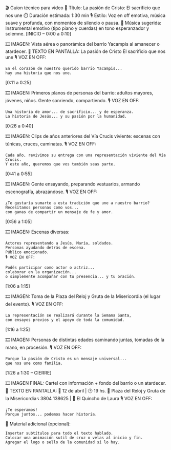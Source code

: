 🎬 Guion técnico para video
🎥 Título: La pasión de Cristo: El sacrificio que nos une
⏱️ Duración estimada: 1:30 min
🎙️ Estilo: Voz en off emotiva, música suave y profunda, con momentos de silencio o pausa.
🎵 Música sugerida: Instrumental emotivo (tipo piano y cuerdas) en tono esperanzador y solemne.
[INICIO – 0:00 a 0:10]

🎞️ IMAGEN: Vista aérea o panorámica del barrio Yacampis al amanecer o atardecer.
📝 TEXTO EN PANTALLA:
La pasión de Cristo
El sacrificio que nos une
🎙️ VOZ EN OFF:

    En el corazón de nuestro querido barrio Yacampis...
    hay una historia que nos une.

[0:11 a 0:25]

🎞️ IMAGEN: Primeros planos de personas del barrio: adultos mayores, jóvenes, niños. Gente sonriendo, compartiendo.
🎙️ VOZ EN OFF:

    Una historia de amor... de sacrificio... y de esperanza.
    La historia de Jesús... y su pasión por la humanidad.

[0:26 a 0:40]

🎞️ IMAGEN: Clips de años anteriores del Vía Crucis viviente: escenas con túnicas, cruces, caminatas.
🎙️ VOZ EN OFF:

    Cada año, revivimos su entrega con una representación viviente del Vía Crucis.
    Y este año, queremos que vos también seas parte.

[0:41 a 0:55]

🎞️ IMAGEN: Gente ensayando, preparando vestuarios, armando escenografía, abrazándose.
🎙️ VOZ EN OFF:

    ¿Te gustaría sumarte a esta tradición que une a nuestro barrio?
    Necesitamos personas como vos...
    con ganas de compartir un mensaje de fe y amor.

[0:56 a 1:05]

🎞️ IMAGEN: Escenas diversas:

    Actores representando a Jesús, María, soldados.
    Personas ayudando detrás de escena.
    Público emocionado.
    🎙️ VOZ EN OFF:

    Podés participar como actor o actriz...
    colaborar en la organización...
    o simplemente acompañar con tu presencia... y tu oración.

[1:06 a 1:15]

🎞️ IMAGEN: Toma de la Plaza del Reloj y Gruta de la Misericordia (el lugar del evento).
🎙️ VOZ EN OFF:

    La representación se realizará durante la Semana Santa,
    con ensayos previos y el apoyo de toda la comunidad.

[1:16 a 1:25]

🎞️ IMAGEN: Personas de distintas edades caminando juntas, tomadas de la mano, en procesión.
🎙️ VOZ EN OFF:

    Porque la pasión de Cristo es un mensaje universal...
    que nos une como familia.

[1:26 a 1:30 – CIERRE]

🎞️ IMAGEN FINAL: Cartel con información + fondo del barrio o un atardecer.
📝 TEXTO EN PANTALLA:
📅 12 de abril | 🕒 19 hs.
📍 Plaza del Reloj y Gruta de la Misericordia
📞 3804 138625 | 📍 El Quincho de Laura
🎙️ VOZ EN OFF:

    ¡Te esperamos!
    Porque juntos... podemos hacer historia.

🎁 Material adicional (opcional):

    Insertar subtítulos para todo el texto hablado.
    Colocar una animación sutil de cruz o velas al inicio y fin.
    Agregar el logo o sello de la comunidad si lo hay.

